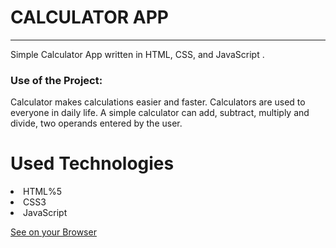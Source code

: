 <h1>CALCULATOR APP</h1>
<hr>
<p>Simple Calculator App written in HTML, CSS, and JavaScript .</p>
<h3>Use of the Project:</h3>
<p>Calculator makes calculations easier and faster. Calculators are used to everyone in daily life. A simple calculator can add, subtract, multiply and divide, two operands entered by the user.</p>
<h1>Used Technologies</h1>
<li>HTML%5</li>
<li>CSS3</li>
<li>JavaScript</li>
<p><a href="easycalculator.surge.sh">See on your Browser</a></p>
